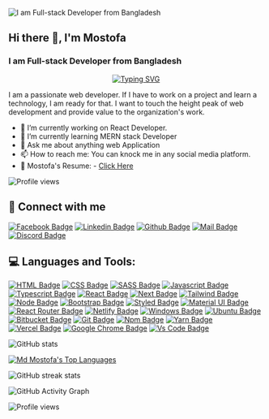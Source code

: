 
![I am Full-stack Developer from Bangladesh](https://media-exp1.licdn.com/dms/image/C4D16AQF2uu2YSL5xjQ/profile-displaybackgroundimage-shrink_350_1400/0/1653893555714?e=1659571200&v=beta&t=kuMptB5oPbH57m8bNY48mmF-2N_HIGpS0IzwSsKciTs)

## Hi there 👋, I'm Mostofa
### I am Full-stack Developer from Bangladesh

<p dir="auto" align="center"><a href="https://git.io/typing-svg" rel="nofollow"><img src="https://camo.githubusercontent.com/31e3180147b374744f3bd732e84d07f3c1ed3d6ecee18e3d2134764e4511716c/68747470733a2f2f726561646d652d747970696e672d7376672e6865726f6b756170702e636f6d3f636f6c6f723d2532333336424346372673697a653d32322663656e7465723d747275652677696474683d353530266c696e65733d48656c6c6f2532432b677579732532432b49276d2b612b4d45524e2b537461636b2b446576656c6f7065723b416e642b49276d2b616c776179732b72656164792b746f2b636f6c6c61626f726174652b776974682b796f75" alt="Typing SVG" data-canonical-src="https://readme-typing-svg.herokuapp.com?color=%2336BCF7&amp;size=22&amp;center=true&amp;width=550&amp;lines=Hello%2C+guys%2C+I'm+a+MERN+Stack+Developer;And+I'm+always+ready+to+collaborate+with+you" style="max-width: 100%;"></a></p>

I am a passionate web developer. If I have to work on a project and learn a technology, I am ready for that. I want to touch the height peak of web development and provide value to the organization's work.



- 🔭 I’m currently working on React Developer. 
- 🌱 I’m currently learning MERN stack Developer 
- 💬 Ask me about anything web Application 
- 📫 How to reach me: You can knock me in any social media platform. 
- 📃 Mostofa's Resume: - [Click Here](https://drive.google.com/file/d/12YpzcuzDaDCHXq_Juljx3hOj2WLauY35/view)

![Profile views](https://gpvc.arturio.dev/sujon554)  

## 🚀 Connect with me
[![Facebook Badge](https://img.shields.io/badge/Facebook-1877F2?style=for-the-badge&logo=facebook&logoColor=white)](https://www.facebook.com/sujon554/)
[![Linkedin Badge](https://img.shields.io/badge/LinkedIn-0077B5?style=for-the-badge&logo=linkedin&logoColor=white)](https://www.linkedin.com/in/sujon554)
[![Github Badge](https://img.shields.io/badge/GitHub-100000?style=for-the-badge&logo=github&logoColor=white)](https://github.com/sujon554)
[![Mail Badge](https://img.shields.io/badge/Gmail-D14836?style=for-the-badge&logo=gmail&logoColor=white)](mailto:mr.sujon554@gmail.com)
[![Discord Badge](https://img.shields.io/badge/Discord-7289DA?style=for-the-badge&logo=discord&logoColor=white)](https://discordapp.com/users/sujon#0262)





## 💻 Languages and Tools:

[![HTML Badge](https://img.shields.io/badge/HTML5-E34F26?style=for-the-badge&logo=html5&logoColor=white)](https://github.com/sujon554)
[![CSS Badge](https://img.shields.io/badge/CSS3-1572B6?style=for-the-badge&logo=css3&logoColor=white)](https://github.com/sujon554)
[![SASS Badge](https://img.shields.io/badge/Sass-CC6699?style=for-the-badge&logo=sass&logoColor=white)](https://github.com/sujon554)
[![Javascript Badge](https://img.shields.io/badge/JavaScript-F7DF1E?style=for-the-badge&logo=javascript&logoColor=black)](https://github.com/sujon554)
[![Typescript Badge](https://img.shields.io/badge/typeScript-0078D6?style=for-the-badge&logo=typeScript&logoColor=white)](https://github.com/sujon554)
[![React Badge](https://img.shields.io/badge/React-20232A?style=for-the-badge&logo=react&logoColor=61DAFB)](https://github.com/sujon554)
[![Next Badge](https://img.shields.io/badge/NextJS-000?style=for-the-badge&logo=nextjs&logoColor=61DAFB)](https://github.com/sujon554)
[![Tailwind Badge](https://img.shields.io/badge/Tailwind_CSS-38B2AC?style=for-the-badge&logo=tailwind-css&logoColor=white)](https://github.com/sujon554)
[![Node Badge](https://img.shields.io/badge/Node.js-43853D?style=for-the-badge&logo=node.js&logoColor=white)](https://github.com/sujon554)
[![Bootstrap Badge](https://img.shields.io/badge/Bootstrap-563D7C?style=for-the-badge&logo=bootstrap&logoColor=white)](https://github.com/sujon554)
[![Styled Badge](https://img.shields.io/badge/styled--components-DB7093?style=for-the-badge&logo=styled-components&logoColor=white)](https://github.com/sujon554)
[![Material UI Badge](https://img.shields.io/badge/Material--UI-0081CB?style=for-the-badge&logo=material-ui&logoColor=white)](https://github.com/sujon554)
[![React Router Badge](https://img.shields.io/badge/React_Router-CA4245?style=for-the-badge&logo=react-router&logoColor=white)](https://github.com/sujon554)
[![Netlify Badge](https://img.shields.io/badge/Netlify-00C7B7?style=for-the-badge&logo=netlify&logoColor=white)](https://github.com/sujon554)
[![Windows Badge](https://img.shields.io/badge/Windows-0078D6?style=for-the-badge&logo=windows&logoColor=white)](https://github.com/sujon554)
[![Ubuntu Badge](https://img.shields.io/badge/Ubuntu-E95420?style=for-the-badge&logo=ubuntu&logoColor=white)](https://github.com/sujon554)
[![Bitbucket Badge](https://img.shields.io/badge/Bitbucket-330F63?style=for-the-badge&logo=bitbucket&logoColor=white)](https://github.com/sujon554)
[![Git Badge](https://img.shields.io/badge/git-f34f29?style=for-the-badge&logo=git&logoColor=white)](https://github.com/sujon554)
[![Npm Badge](https://img.shields.io/badge/npm-d7141a?style=for-the-badge&logo=npm&logoColor=white)](https://github.com/sujon554)
[![Yarn Badge](https://img.shields.io/badge/yarn-0078D6?style=for-the-badge&logo=yarn&logoColor=white)](https://github.com/sujon554)
[![Vercel Badge](https://img.shields.io/badge/vercel-000?style=for-the-badge&logo=vercel&logoColor=white)](https://github.com/sujon554)
[![Google Chrome Badge](https://img.shields.io/badge/google_chrome-556532?style=for-the-badge&logo=googlechrome&logoColor=white)](https://github.com/sujon554)
[![Vs Code Badge](https://img.shields.io/badge/Visual_Studio_Code-0078D6?style=for-the-badge&logo=visualstudiocode&logoColor=white)](https://github.com/sujon554)


![GitHub stats](https://github-readme-stats.vercel.app/api?username=sujon554&show_icons=true&theme=radical)

<a href="https://github.com/sujon554/github-readme-stats"><img alt="Md Mostofa's Top Languages" src="https://github-readme-stats.vercel.app/api/top-langs/?username=sujon554&langs_count=8&count_private=true&layout=compact&theme=react&hide_border=true&bg_color=0D1117" /></a>



<!-- [![Top Langs](https://github-readme-stats.vercel.app/api/top-langs/?username=sujon554)](https://github.com/anuraghazra/github-readme-stats) -->


![GitHub streak stats](https://github-readme-streak-stats.herokuapp.com/?user=sujon554)  

![GitHub Activity Graph](https://activity-graph.herokuapp.com/graph?username=sujon554)  



![Profile views](https://gpvc.arturio.dev/sujon554)  
